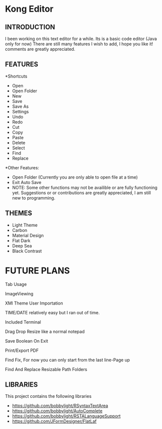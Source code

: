 # Kong Editor
INTRODUCTION
------------

I been working on this text editor for a while. Its is a basic code editor (Java only for now)
There are still many features I wish to add, I hope you like it! comments are greatly appreciated.

FEATURES
--------
*Shortcuts
- Open
- Open Folder
- New
- Save
- Save As
- Settings  
- Undo
- Redo 
- Cut 
- Copy
- Paste
- Delete 
- Select    
- Find  
- Replace 

*Other Features: 
- Open Folder (Currently you are only able to open file at a time)
- Exit Auto Save
- NOTE: Some other functions may not be availible or are fully functioning yet. Suggestions or
        or contributions are greatly appreciated, I am still new to programming.

THEMES
-------
 - Light Theme
- Carbon
- Material Design
- Flat Dark
- Deep Sea
- Black Contrast


FUTURE PLANS
===========
Tab Usage

ImageViewing

XMl Theme User Importation

TIME/DATE relatively easy but I ran out of time.

Included Terminal

Drag Drop Resize like a normal notepad

Save Boolean On Exit

Print/Export PDF

Find Fix, For now you can only start from the last line-Page up

Find And Replace
Resizable Path Folders

LIBRARIES
---------
This project contains the following libraries
* https://github.com/bobbylight/RSyntaxTextArea
* https://github.com/bobbylight/AutoComplete
* https://github.com/bobbylight/RSTALanguageSupport
* https://github.com/JFormDesigner/FlatLaf
